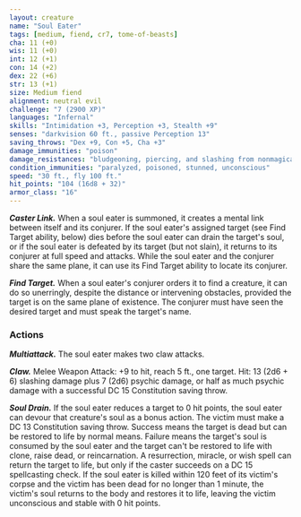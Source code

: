 ```yaml
---
layout: creature
name: "Soul Eater"
tags: [medium, fiend, cr7, tome-of-beasts]
cha: 11 (+0)
wis: 11 (+0)
int: 12 (+1)
con: 14 (+2)
dex: 22 (+6)
str: 13 (+1)
size: Medium fiend
alignment: neutral evil
challenge: "7 (2900 XP)"
languages: "Infernal"
skills: "Intimidation +3, Perception +3, Stealth +9"
senses: "darkvision 60 ft., passive Perception 13"
saving_throws: "Dex +9, Con +5, Cha +3"
damage_immunities: "poison"
damage_resistances: "bludgeoning, piercing, and slashing from nonmagical weapons"
condition_immunities: "paralyzed, poisoned, stunned, unconscious"
speed: "30 ft., fly 100 ft."
hit_points: "104 (16d8 + 32)"
armor_class: "16"
---
```


***Caster Link.*** When a soul eater is summoned, it creates a mental link between itself and its conjurer. If the soul eater's assigned target (see Find Target ability, below) dies before the soul eater can drain the target's soul, or if the soul eater is defeated by its target (but not slain), it returns to its conjurer at full speed and attacks. While the soul eater and the conjurer share the same plane, it can use its Find Target ability to locate its conjurer.

***Find Target.*** When a soul eater's conjurer orders it to find a creature, it can do so unerringly, despite the distance or intervening obstacles, provided the target is on the same plane of existence. The conjurer must have seen the desired target and must speak the target's name.

### Actions

***Multiattack.*** The soul eater makes two claw attacks.

***Claw.*** Melee Weapon Attack: +9 to hit, reach 5 ft., one target. Hit: 13 (2d6 + 6) slashing damage plus 7 (2d6) psychic damage, or half as much psychic damage with a successful DC 15 Constitution saving throw.

***Soul Drain.*** If the soul eater reduces a target to 0 hit points, the soul eater can devour that creature's soul as a bonus action. The victim must make a DC 13 Constitution saving throw. Success means the target is dead but can be restored to life by normal means. Failure means the target's soul is consumed by the soul eater and the target can't be restored to life with clone, raise dead, or reincarnation. A resurrection, miracle, or wish spell can return the target to life, but only if the caster succeeds on a DC 15 spellcasting check. If the soul eater is killed within 120 feet of its victim's corpse and the victim has been dead for no longer than 1 minute, the victim's soul returns to the body and restores it to life, leaving the victim unconscious and stable with 0 hit points.

